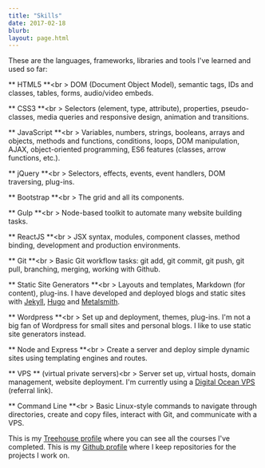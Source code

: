 ```yaml
---
title: "Skills"
date: 2017-02-18
blurb: 
layout: page.html
---
```


These are the languages, frameworks, libraries and tools I've learned and used so far:

<i class="icon-html5-alt" style="font-size:2em"></i> ** HTML5 **<br \>
DOM (Document Object Model), semantic tags, IDs and classes, tables, forms, audio/video embeds.

<i class="icon-css3-alt" style="font-size:2em"></i> ** CSS3 **<br \>
Selectors (element, type, attribute), properties, pseudo-classes, media queries and responsive design, animation and transitions.

<i class="icon-javascript-alt" style="font-size:2em"></i> ** JavaScript **<br \>
Variables, numbers, strings, booleans, arrays and objects, methods and functions, conditions, loops, DOM manipulation, AJAX, object-oriented programming, ES6 features (classes, arrow functions, etc.).

<i class="icon-jquery" style="font-size:2em"></i> ** jQuery **<br \>
Selectors, effects, events, event handlers, DOM traversing, plug-ins.

<i class="icon-bootstrap" style="font-size:2em"></i> ** Bootstrap **<br \>
The grid and all its components.

<i class="icon-gulp" style="font-size:2em"></i> ** Gulp **<br \>
Node-based toolkit to automate many website building tasks.

<i class="icon-reactjs" style="font-size:2em"></i> ** ReactJS **<br \>
JSX syntax, modules, component classes, method binding, development and production environments.

<i class="icon-git" style="font-size:2em"></i> ** Git **<br \>
Basic Git workflow tasks: git add, git commit, git push, git pull, branching, merging, working with Github.

<i class="icon-html" style="font-size:2em"></i> ** Static Site Generators **<br \>
Layouts and templates, Markdown (for content), plug-ins. I have developed and deployed blogs and static sites with [Jekyll](http://jekyllrb.com/), [Hugo](http://gohugo.io) and [Metalsmith](http://metalsmith.io).

<i class="icon-wordpress" style="font-size:2em"></i> ** Wordpress **<br \>
Set up and deployment, themes, plug-ins. I'm not a big fan of Wordpress for small sites and personal blogs. I like to use static site generators instead.

<i class="icon-nodejs" style="font-size:2em"></i> ** Node and Express **<br \>
Create a server and deploy simple dynamic sites using templating engines and routes.

<i class="icon-azure" style="font-size:2em"></i> ** VPS ** (virtual private servers)<br \>
Server set up, virtual hosts, domain management, website deployment. I'm currently using a [Digital Ocean VPS](https://m.do.co/c/b96aa4f9fdfd) (referral link).

<i class="icon-shell" style="font-size:2em"></i> ** Command Line **<br \>
Basic Linux-style commands to navigate through directories, create and copy files, interact with Git, and communicate with a VPS.

This is my [Treehouse profile](https://teamtreehouse.com/mariosanchezcarrion) where you can see all the courses I've completed. This is my [Github profile](https://github.com/mariobox) where I keep repositories for the projects I work on.


